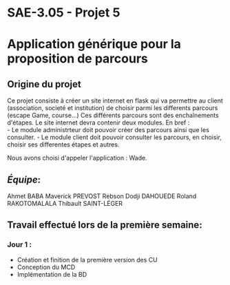 # SAE-3.05 - Projet 5

# Application générique pour la proposition de parcours

## Origine du projet
  Ce projet consiste à créer un site internet en flask qui va permettre au client (association, societé et institution) de choisir parmi les differents parcours (escape Game, course...)
  Ces différents parcours sont des enchaînements d'étapes.
  Le site internet devra contenir deux modules.
  En bref :  
    - Le module administrteur doit pouvoir créer des parcours ainsi que les consulter.
    - Le module client doit pouvoir consulter les parcours, en choisir, choisir ses differentes étapes et autres. 

Nous avons choisi d'appeler l'application : Wade.

## **_Équipe_**:
Ahmet BABA
Maverick PREVOST
Rebson Dodji DAHOUEDE
Roland RAKOTOMALALA
Thibault SAINT-LÉGER

## **Travail effectué lors de la première semaine**:
### Jour 1 :
  - Création et finition de la première version des CU
  - Conception du MCD
  - Implémentation de la BD
